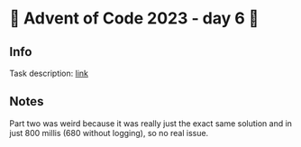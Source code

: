 # 🎄 Advent of Code 2023 - day 6 🎄

## Info

Task description: [link](https://adventofcode.com/2023/day/6)

## Notes

Part two was weird because it was really just the exact same solution and in just 800 millis (680 without logging), so
no real issue.
